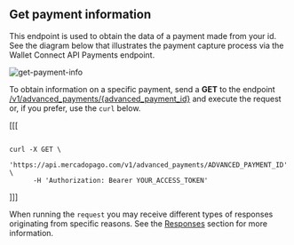 ## Get payment information

This endpoint is used to obtain the data of a payment made from your id. See the diagram below that illustrates the payment capture process via the Wallet Connect API Payments endpoint.

![get-payment-info](/images/wallet-connect/get-payment-information.en.png)

To obtain information on a specific payment, send a **GET** to the endpoint [/v1/advanced_payments/{advanced_payment_id}](/developers/en/reference/wallet_connect/_advanced_payments_advanced_payment_id/get) and execute the request or, if you prefer, use the `curl` below.

[[[
```curl

curl -X GET \
    'https://api.mercadopago.com/v1/advanced_payments/ADVANCED_PAYMENT_ID' \
      -H 'Authorization: Bearer YOUR_ACCESS_TOKEN'

```
]]]

When running the `request` you may receive different types of responses originating from specific reasons. See the [Responses](/developers/en/docs/wallet-connect/payment-flow/capture-payment/responses) section for more information.
